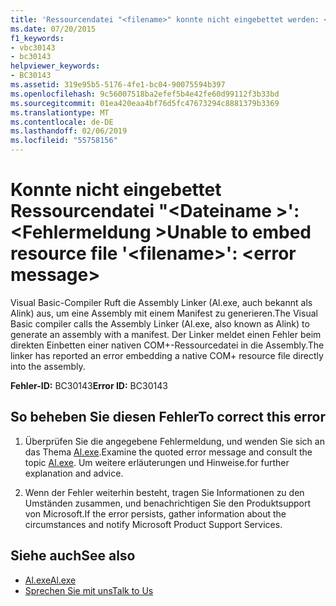 ```yaml
---
title: 'Ressourcendatei "<filename>" konnte nicht eingebettet werden: <error message>'
ms.date: 07/20/2015
f1_keywords:
- vbc30143
- bc30143
helpviewer_keywords:
- BC30143
ms.assetid: 319e95b5-5176-4fe1-bc04-90075594b397
ms.openlocfilehash: 9c56007518ba2efef5b4e42fe60d99112f3b33bd
ms.sourcegitcommit: 01ea420eaa4bf76d5fc47673294c8881379b3369
ms.translationtype: MT
ms.contentlocale: de-DE
ms.lasthandoff: 02/06/2019
ms.locfileid: "55758156"
---
```

# <a name="unable-to-embed-resource-file-filename-error-message"></a><span data-ttu-id="3e186-102">Konnte nicht eingebettet Ressourcendatei "\<Dateiname >': \<Fehlermeldung ></span><span class="sxs-lookup"><span data-stu-id="3e186-102">Unable to embed resource file '\<filename>': \<error message></span></span>
<span data-ttu-id="3e186-103">Visual Basic-Compiler Ruft die Assembly Linker (Al.exe, auch bekannt als Alink) aus, um eine Assembly mit einem Manifest zu generieren.</span><span class="sxs-lookup"><span data-stu-id="3e186-103">The Visual Basic compiler calls the Assembly Linker (Al.exe, also known as Alink) to generate an assembly with a manifest.</span></span> <span data-ttu-id="3e186-104">Der Linker meldet einen Fehler beim direkten Einbetten einer nativen COM+-Ressourcedatei in die Assembly.</span><span class="sxs-lookup"><span data-stu-id="3e186-104">The linker has reported an error embedding a native COM+ resource file directly into the assembly.</span></span>  
  
 <span data-ttu-id="3e186-105">**Fehler-ID:** BC30143</span><span class="sxs-lookup"><span data-stu-id="3e186-105">**Error ID:** BC30143</span></span>  
  
## <a name="to-correct-this-error"></a><span data-ttu-id="3e186-106">So beheben Sie diesen Fehler</span><span class="sxs-lookup"><span data-stu-id="3e186-106">To correct this error</span></span>  
  
1.  <span data-ttu-id="3e186-107">Überprüfen Sie die angegebene Fehlermeldung, und wenden Sie sich an das Thema [Al.exe](../../../framework/tools/al-exe-assembly-linker.md).</span><span class="sxs-lookup"><span data-stu-id="3e186-107">Examine the quoted error message and consult the topic [Al.exe](../../../framework/tools/al-exe-assembly-linker.md).</span></span> <span data-ttu-id="3e186-108">Um weitere erläuterungen und Hinweise.</span><span class="sxs-lookup"><span data-stu-id="3e186-108">for further explanation and advice.</span></span>  
  
2.  <span data-ttu-id="3e186-109">Wenn der Fehler weiterhin besteht, tragen Sie Informationen zu den Umständen zusammen, und benachrichtigen Sie den Produktsupport von Microsoft.</span><span class="sxs-lookup"><span data-stu-id="3e186-109">If the error persists, gather information about the circumstances and notify Microsoft Product Support Services.</span></span>  
  
## <a name="see-also"></a><span data-ttu-id="3e186-110">Siehe auch</span><span class="sxs-lookup"><span data-stu-id="3e186-110">See also</span></span>

- [<span data-ttu-id="3e186-111">Al.exe</span><span class="sxs-lookup"><span data-stu-id="3e186-111">Al.exe</span></span>](../../../framework/tools/al-exe-assembly-linker.md)
- [<span data-ttu-id="3e186-112">Sprechen Sie mit uns</span><span class="sxs-lookup"><span data-stu-id="3e186-112">Talk to Us</span></span>](/visualstudio/ide/talk-to-us)
